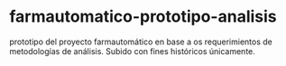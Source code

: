 # farmautomatico-prototipo-analisis
prototipo del proyecto farmautomático en base a os requerimientos de metodologías de análisis. Subido con fines históricos únicamente.
